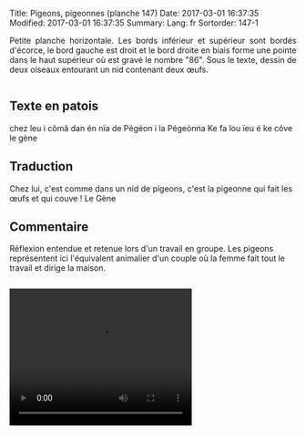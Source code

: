 Title: Pigeons, pigeonnes (planche 147)
Date: 2017-03-01 16:37:35
Modified: 2017-03-01 16:37:35
Summary: 
Lang: fr
Sortorder: 147-1

<p style="text-align:justify;">Petite planche horizontale. Les bords inférieur et supérieur sont bordés d'écorce, le bord gauche est droit et le bord droite en biais forme une pointe dans le haut supérieur où est gravé le nombre "86". Sous le texte, dessin de deux oiseaux entourant un nid contenant deux œufs. </p>

<figure class="image-block" style="float: center;">
  <img alt="" src="{static}/images/planche_147-2.png">
  <figcaption style="max-width: 680px"></figcaption>
</figure>

## Texte en patois
chez leu i cômâ dan én nïa de Pégéon i la Pégeònna Ke fa lou ïeu é ke côve            le gène

## Traduction
Chez lui, c'est comme dans un nid de pigeons, c'est la pigeonne qui fait les œufs et qui couve !   Le Gène

## Commentaire
Réflexion entendue et retenue lors d'un travail en groupe. Les pigeons représentent ici l'équivalent animalier d'un couple où la femme fait tout le travail et dirige la maison.

<figure class="image-block" style="float: center;">
  <img alt="" src="{static}/images/planche_147_dessins.png">
  <figcaption style="max-width: 380px"></figcaption>
</figure>


<video width="320" height="240" controls>
  <source src="https://d1njpgd0ygatdn.cloudfront.net/video_147.mp4" type="video/mp4">
</video>
